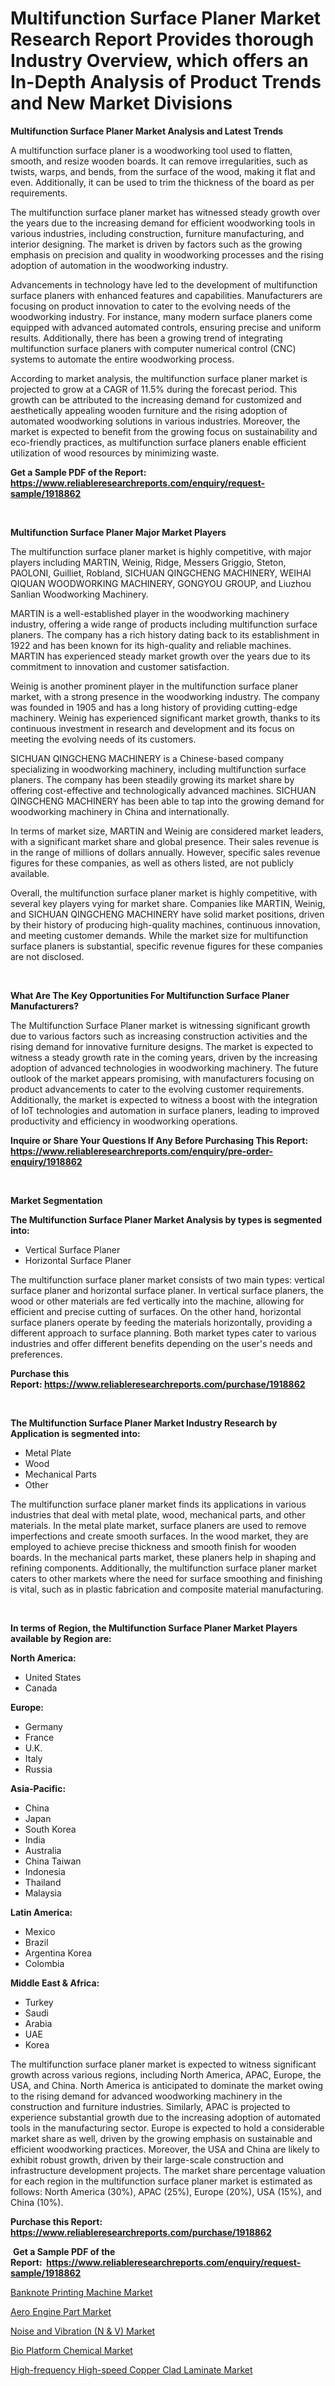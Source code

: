 <p><h1>Multifunction Surface Planer Market Research Report Provides thorough Industry Overview, which offers an In-Depth Analysis of Product Trends and New Market Divisions</h1></p><p><strong>Multifunction Surface Planer Market Analysis and Latest Trends</strong></p>
<p><p>A multifunction surface planer is a woodworking tool used to flatten, smooth, and resize wooden boards. It can remove irregularities, such as twists, warps, and bends, from the surface of the wood, making it flat and even. Additionally, it can be used to trim the thickness of the board as per requirements.</p><p>The multifunction surface planer market has witnessed steady growth over the years due to the increasing demand for efficient woodworking tools in various industries, including construction, furniture manufacturing, and interior designing. The market is driven by factors such as the growing emphasis on precision and quality in woodworking processes and the rising adoption of automation in the woodworking industry.</p><p>Advancements in technology have led to the development of multifunction surface planers with enhanced features and capabilities. Manufacturers are focusing on product innovation to cater to the evolving needs of the woodworking industry. For instance, many modern surface planers come equipped with advanced automated controls, ensuring precise and uniform results. Additionally, there has been a growing trend of integrating multifunction surface planers with computer numerical control (CNC) systems to automate the entire woodworking process.</p><p>According to market analysis, the multifunction surface planer market is projected to grow at a CAGR of 11.5% during the forecast period. This growth can be attributed to the increasing demand for customized and aesthetically appealing wooden furniture and the rising adoption of automated woodworking solutions in various industries. Moreover, the market is expected to benefit from the growing focus on sustainability and eco-friendly practices, as multifunction surface planers enable efficient utilization of wood resources by minimizing waste.</p></p>
<p><strong>Get a Sample PDF of the Report:&nbsp; <a href="https://www.reliableresearchreports.com/enquiry/request-sample/1918862">https://www.reliableresearchreports.com/enquiry/request-sample/1918862</a></strong></p>
<p>&nbsp;</p>
<p><strong>Multifunction Surface Planer Major Market Players</strong></p>
<p><p>The multifunction surface planer market is highly competitive, with major players including MARTIN, Weinig, Ridge, Messers Griggio, Steton, PAOLONI, Guilliet, Robland, SICHUAN QINGCHENG MACHINERY, WEIHAI QIQUAN WOODWORKING MACHINERY, GONGYOU GROUP, and Liuzhou Sanlian Woodworking Machinery.</p><p>MARTIN is a well-established player in the woodworking machinery industry, offering a wide range of products including multifunction surface planers. The company has a rich history dating back to its establishment in 1922 and has been known for its high-quality and reliable machines. MARTIN has experienced steady market growth over the years due to its commitment to innovation and customer satisfaction.</p><p>Weinig is another prominent player in the multifunction surface planer market, with a strong presence in the woodworking industry. The company was founded in 1905 and has a long history of providing cutting-edge machinery. Weinig has experienced significant market growth, thanks to its continuous investment in research and development and its focus on meeting the evolving needs of its customers.</p><p>SICHUAN QINGCHENG MACHINERY is a Chinese-based company specializing in woodworking machinery, including multifunction surface planers. The company has been steadily growing its market share by offering cost-effective and technologically advanced machines. SICHUAN QINGCHENG MACHINERY has been able to tap into the growing demand for woodworking machinery in China and internationally.</p><p>In terms of market size, MARTIN and Weinig are considered market leaders, with a significant market share and global presence. Their sales revenue is in the range of millions of dollars annually. However, specific sales revenue figures for these companies, as well as others listed, are not publicly available.</p><p>Overall, the multifunction surface planer market is highly competitive, with several key players vying for market share. Companies like MARTIN, Weinig, and SICHUAN QINGCHENG MACHINERY have solid market positions, driven by their history of producing high-quality machines, continuous innovation, and meeting customer demands. While the market size for multifunction surface planers is substantial, specific revenue figures for these companies are not disclosed.</p></p>
<p>&nbsp;</p>
<p><strong>What Are The Key Opportunities For Multifunction Surface Planer Manufacturers?</strong></p>
<p><p>The Multifunction Surface Planer market is witnessing significant growth due to various factors such as increasing construction activities and the rising demand for innovative furniture designs. The market is expected to witness a steady growth rate in the coming years, driven by the increasing adoption of advanced technologies in woodworking machinery. The future outlook of the market appears promising, with manufacturers focusing on product advancements to cater to the evolving customer requirements. Additionally, the market is expected to witness a boost with the integration of IoT technologies and automation in surface planers, leading to improved productivity and efficiency in woodworking operations.</p></p>
<p><strong>Inquire or Share Your Questions If Any Before Purchasing This Report: <a href="https://www.reliableresearchreports.com/enquiry/pre-order-enquiry/1918862">https://www.reliableresearchreports.com/enquiry/pre-order-enquiry/1918862</a></strong></p>
<p>&nbsp;</p>
<p><strong>Market Segmentation</strong></p>
<p><strong>The Multifunction Surface Planer Market Analysis by types is segmented into:</strong></p>
<p><ul><li>Vertical Surface Planer</li><li>Horizontal Surface Planer</li></ul></p>
<p><p>The multifunction surface planer market consists of two main types: vertical surface planer and horizontal surface planer. In vertical surface planers, the wood or other materials are fed vertically into the machine, allowing for efficient and precise cutting of surfaces. On the other hand, horizontal surface planers operate by feeding the materials horizontally, providing a different approach to surface planning. Both market types cater to various industries and offer different benefits depending on the user's needs and preferences.</p></p>
<p><strong>Purchase this Report:&nbsp;<a href="https://www.reliableresearchreports.com/purchase/1918862">https://www.reliableresearchreports.com/purchase/1918862</a></strong></p>
<p>&nbsp;</p>
<p><strong>The Multifunction Surface Planer Market Industry Research by Application is segmented into:</strong></p>
<p><ul><li>Metal Plate</li><li>Wood</li><li>Mechanical Parts</li><li>Other</li></ul></p>
<p><p>The multifunction surface planer market finds its applications in various industries that deal with metal plate, wood, mechanical parts, and other materials. In the metal plate market, surface planers are used to remove imperfections and create smooth surfaces. In the wood market, they are employed to achieve precise thickness and smooth finish for wooden boards. In the mechanical parts market, these planers help in shaping and refining components. Additionally, the multifunction surface planer market caters to other markets where the need for surface smoothing and finishing is vital, such as in plastic fabrication and composite material manufacturing.</p></p>
<p>&nbsp;</p>
<p><strong>In terms of Region, the Multifunction Surface Planer Market Players available by Region are:</strong></p>
<p>
    <p> <strong> North America: </strong>
        <ul>
            <li>United States</li>
            <li>Canada</li>
        </ul>
        </p> 
    <p> <strong> Europe: </strong>
        <ul>
            <li>Germany</li>
            <li>France</li>
            <li>U.K.</li>
            <li>Italy</li>
            <li>Russia</li>
        </ul>
        </p> 
    <p> <strong> Asia-Pacific: </strong>
        <ul>
            <li>China</li>
            <li>Japan</li>
            <li>South Korea</li>
            <li>India</li>
            <li>Australia</li>
            <li>China Taiwan</li>
            <li>Indonesia</li>
            <li>Thailand</li>
            <li>Malaysia</li>
        </ul>
        </p> 
    <p> <strong> Latin America: </strong>
        <ul>
            <li>Mexico</li>
            <li>Brazil</li>
            <li>Argentina Korea</li>
            <li>Colombia</li>
        </ul>
        </p> 
    <p> <strong> Middle East & Africa: </strong>
        <ul>
            <li>Turkey</li>
            <li>Saudi</li>
            <li>Arabia</li>
            <li>UAE</li>
            <li>Korea</li>
        </ul>
    </p>
    </p>
<p><p>The multifunction surface planer market is expected to witness significant growth across various regions, including North America, APAC, Europe, the USA, and China. North America is anticipated to dominate the market owing to the rising demand for advanced woodworking machinery in the construction and furniture industries. Similarly, APAC is projected to experience substantial growth due to the increasing adoption of automated tools in the manufacturing sector. Europe is expected to hold a considerable market share as well, driven by the growing emphasis on sustainable and efficient woodworking practices. Moreover, the USA and China are likely to exhibit robust growth, driven by their large-scale construction and infrastructure development projects. The market share percentage valuation for each region in the multifunction surface planer market is estimated as follows: North America (30%), APAC (25%), Europe (20%), USA (15%), and China (10%).</p></p>
<p><strong>Purchase this Report: <a href="https://www.reliableresearchreports.com/purchase/1918862">https://www.reliableresearchreports.com/purchase/1918862</a></strong></p>
<p>&nbsp;<strong>Get a Sample PDF of the Report:&nbsp;&nbsp;<a href="https://www.reliableresearchreports.com/enquiry/request-sample/1918862">https://www.reliableresearchreports.com/enquiry/request-sample/1918862</a></strong></p>
<p><strong></strong></p>
<p><p><a href="https://github.com/sofayahoo2023/Market-Research-Report-List-1/blob/main/banknote-printing-machine-market.md">Banknote Printing Machine Market</a></p><p><a href="https://medium.com/@karleeprice82/aero-engine-part-market-outlook-industry-overview-and-forecast-2023-to-2030-a19120649f38">Aero Engine Part Market</a></p><p><a href="https://medium.com/@rosaerluke/noise-and-vibration-n-amp-v-market-analysis-and-sze-forecasted-for-period-from-2023-to-2030-031aefe31454">Noise and Vibration (N & V) Market</a></p><p><a href="https://www.linkedin.com/pulse/bio-platform-chemical-market-challenges-opportunities-growth-drivers-g28dc/">Bio Platform Chemical Market</a></p><p><a href="https://github.com/vimar16th/Market-Research-Report-List-1/blob/main/high-frequency-high-speed-copper-clad-laminate-market.md">High-frequency High-speed Copper Clad Laminate Market</a></p></p>